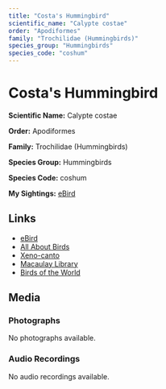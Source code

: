 ```yaml
---
title: "Costa's Hummingbird"
scientific_name: "Calypte costae"
order: "Apodiformes"
family: "Trochilidae (Hummingbirds)"
species_group: "Hummingbirds"
species_code: "coshum"
---
```


# Costa's Hummingbird

**Scientific Name:** Calypte costae

**Order:** Apodiformes

**Family:** Trochilidae (Hummingbirds)

**Species Group:** Hummingbirds

**Species Code:** coshum

**My Sightings:** [eBird](https://ebird.org/lifelist?r=world&time=life&spp=coshum)

## Links
* [eBird](https://ebird.org/species/coshum) 
* [All About Birds](https://www.allaboutbirds.org/guide/coshum) 
* [Xeno-canto](https://www.xeno-canto.org/species/calypte-costae) 
* [Macaulay Library](https://search.macaulaylibrary.org/catalog?taxonCode=coshum&sort=rating_rank_desc)
* [Birds of the World](https://birdsoftheworld.org/bow/species/coshum)

## Media
### Photographs
No photographs available.

### Audio Recordings
No audio recordings available.
